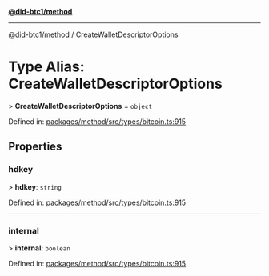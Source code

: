 [**@did-btc1/method**](../README.md)

***

[@did-btc1/method](../globals.md) / CreateWalletDescriptorOptions

# Type Alias: CreateWalletDescriptorOptions

&gt; **CreateWalletDescriptorOptions** = `object`

Defined in: [packages/method/src/types/bitcoin.ts:915](https://github.com/dcdpr/did-btc1-js/blob/4ab6f9915d95beed9bc633644c9db1539395f512/packages/method/src/types/bitcoin.ts#L915)

## Properties

### hdkey

&gt; **hdkey**: `string`

Defined in: [packages/method/src/types/bitcoin.ts:915](https://github.com/dcdpr/did-btc1-js/blob/4ab6f9915d95beed9bc633644c9db1539395f512/packages/method/src/types/bitcoin.ts#L915)

***

### internal

&gt; **internal**: `boolean`

Defined in: [packages/method/src/types/bitcoin.ts:915](https://github.com/dcdpr/did-btc1-js/blob/4ab6f9915d95beed9bc633644c9db1539395f512/packages/method/src/types/bitcoin.ts#L915)
